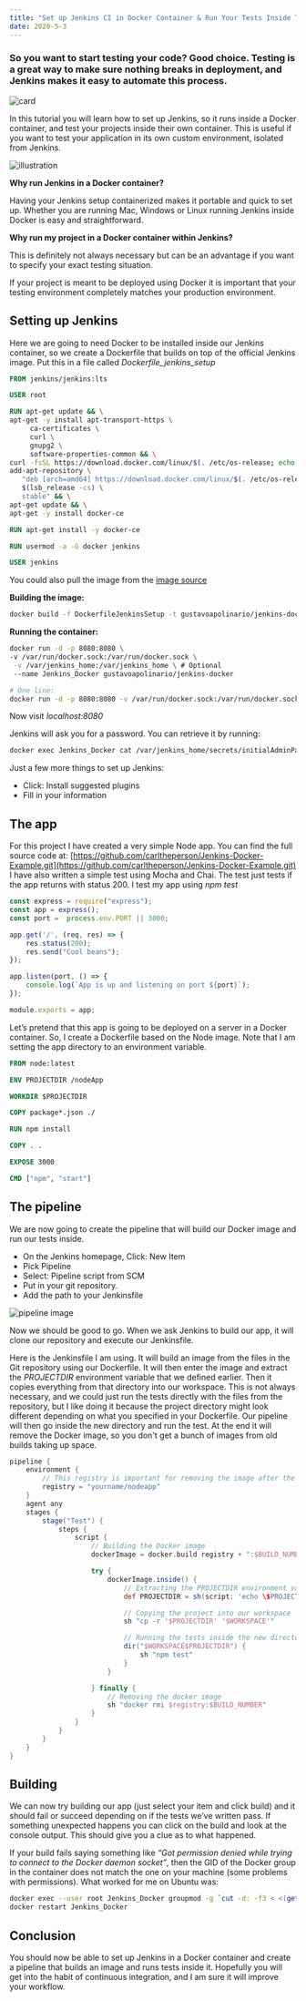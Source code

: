 ```yaml
---
title: "Set up Jenkins CI in Docker Container & Run Your Tests Inside Their Own Container"
date: 2020-5-3
---
```


### So you want to start testing your code? Good choice. Testing is a great way to make sure nothing breaks in deployment, and Jenkins makes it easy to automate this process.

![card](/media/jenkins-in-docker-and-tests-inside-own-container/card.jpeg)

In this tutorial you will learn how to set up Jenkins, so it runs inside a Docker container, and test your projects inside their own container. This is useful if you want to test your application in its own custom environment, isolated from Jenkins.

![illustration](/media/jenkins-in-docker-and-tests-inside-own-container/illustration.jpeg)

**Why run Jenkins in a Docker container?**

Having your Jenkins setup containerized makes it portable and quick to set up. Whether you are running Mac, Windows or Linux running Jenkins inside Docker is easy and straightforward.

**Why run my project in a Docker container within Jenkins?**

This is definitely not always necessary but can be an advantage if you want to specify your exact testing situation.

If your project is meant to be deployed using Docker it is important that your testing environment completely matches your production environment.

## Setting up Jenkins

Here we are going to need Docker to be installed inside our Jenkins container, so we create a Dockerfile that builds on top of the official Jenkins image. Put this in a file called *Dockerfile_jenkins_setup*

```dockerfile
FROM jenkins/jenkins:lts

USER root

RUN apt-get update && \
apt-get -y install apt-transport-https \
     ca-certificates \
     curl \
     gnupg2 \
     software-properties-common && \
curl -fsSL https://download.docker.com/linux/$(. /etc/os-release; echo "$ID")/gpg > /tmp/dkey; apt-key add /tmp/dkey && \
add-apt-repository \
   "deb [arch=amd64] https://download.docker.com/linux/$(. /etc/os-release; echo "$ID") \
   $(lsb_release -cs) \
   stable" && \
apt-get update && \
apt-get -y install docker-ce

RUN apt-get install -y docker-ce

RUN usermod -a -G docker jenkins

USER jenkins
```

You could also pull the image from the [image source](https://hub.docker.com/r/gustavoapolinario/jenkins-docker/dockerfile?ref=hackernoon.com)

**Building the image:**

```bash
docker build -f DockerfileJenkinsSetup -t gustavoapolinario/jenkins-docker .
```

**Running the container:**

```bash
docker run -d -p 8080:8080 \ 
-v /var/run/docker.sock:/var/run/docker.sock \
 -v /var/jenkins_home:/var/jenkins_home \ # Optional
 --name Jenkins_Docker gustavoapolinario/jenkins-docker

# One line:
docker run -d -p 8080:8080 -v /var/run/docker.sock:/var/run/docker.sock -v /var/jenkins_home:/var/jenkins_home --name Jenkins_Docker gustavoapolinario/jenkins-docker
```

Now visit *localhost:8080*

Jenkins will ask you for a password. You can retrieve it by running:

```bash
docker exec Jenkins_Docker cat /var/jenkins_home/secrets/initialAdminPassword
```

Just a few more things to set up Jenkins:
 - Click: Install suggested plugins
 - Fill in your information

## The app

For this project I have created a very simple Node app. You can find the full source code at: [https://github.com/carltheperson/Jenkins-Docker-Example.git](https://github.com/carltheperson/Jenkins-Docker-Example.git)
I have also written a simple test using Mocha and Chai. The test just tests if the app returns with status 200. I test my app using *npm test*

```javascript
const express = require("express");
const app = express();
const port =  process.env.PORT || 3000;

app.get('/', (req, res) => {
    res.status(200);
    res.send("Cool beans");
});

app.listen(port, () => { 
    console.log(`App is up and listening on port ${port}`);
});

module.exports = app;
```

Let’s pretend that this app is going to be deployed on a server in a Docker container. So, I create a Dockerfile based on the Node image. Note that I am setting the app directory to an environment variable.

```dockerfile
FROM node:latest

ENV PROJECTDIR /nodeApp

WORKDIR $PROJECTDIR

COPY package*.json ./

RUN npm install

COPY . .

EXPOSE 3000

CMD ["npm", "start"]
```

## The pipeline

We are now going to create the pipeline that will build our Docker image and run our tests inside.
 - On the Jenkins homepage, Click: New Item
 - Pick Pipeline
 - Select: Pipeline script from SCM
 - Put in your git repository.
 - Add the path to your Jenkinsfile

![pipeline image](/media/jenkins-in-docker-and-tests-inside-own-container/pipeline.jpeg)

Now we should be good to go. When we ask Jenkins to build our app, it will clone our repository and execute our Jenkinsfile.

Here is the Jenkinsfile I am using. It will build an image from the files in the Git repository using our Dockerfile. It will then enter the image and extract the *PROJECTDIR* environment variable that we defined earlier. Then it copies everything from that directory into our workspace. This is not always necessary, and we could just run the tests directly with the files from the repository, but I like doing it because the project directory might look different depending on what you specified in your Dockerfile.
Our pipeline will then go inside the new directory and run the test. At the end it will remove the Docker image, so you don't get a bunch of images from old builds taking up space.

```groovy
pipeline {
    environment {
        // This registry is important for removing the image after the tests
        registry = "yourname/nodeapp"
    }
    agent any
    stages {
        stage("Test") {
            steps {
                script {
                    // Building the Docker image
                    dockerImage = docker.build registry + ":$BUILD_NUMBER"

                    try {
                        dockerImage.inside() {
                            // Extracting the PROJECTDIR environment variable from inside the container
                            def PROJECTDIR = sh(script: 'echo \$PROJECTDIR', returnStdout: true).trim()

                            // Copying the project into our workspace
                            sh "cp -r '$PROJECTDIR' '$WORKSPACE'"

                            // Running the tests inside the new directory
                            dir("$WORKSPACE$PROJECTDIR") {
                                sh "npm test"
                            }
                        }

                    } finally {
                        // Removing the docker image
                        sh "docker rmi $registry:$BUILD_NUMBER"
                    }
                }
            }
        }
    }
}
```

## Building

We can now try building our app (just select your item and click build) and it should fail or succeed depending on if the tests we’ve written pass.
If something unexpected happens you can click on the build and look at the console output. This should give you a clue as to what happened. 

If your build fails saying something like *“Got permission denied while trying to connect to the Docker daemon socket”*, then the GID of the Docker group in the container does not match the one on your machine (some problems with permissions). What worked for me on Ubuntu was:

```bash
docker exec --user root Jenkins_Docker groupmod -g `cut -d: -f3 < <(getent group docker)` docker
docker restart Jenkins_Docker
```

## Conclusion

You should now be able to set up Jenkins in a Docker container and create a pipeline that builds an image and runs tests inside it. Hopefully you will get into the habit of continuous integration, and I am sure it will improve your workflow. 